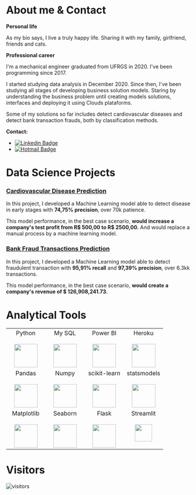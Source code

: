 # About me & Contact
**Personal life**

As my bio says, I live a truly happy life. Sharing it with my family, girlfriend, friends and cats.


**Professional career**

I'm a mechanical engineer graduated from UFRGS in 2020. I've been programming since 2017. 

I started studying data analysis in December 2020. Since then, I've been studying all stages of developing business solution models. Staring by understanding the business problem until creating models solutions, interfaces and deploying it using Clouds plataforms.

Some of my solutions so far includes detect cardiovascular diseases and detect bank transaction frauds, both by classification methods.


**Contact:**
* [![Linkedin Badge](https://img.shields.io/badge/-LinkedIn-blue?style=flat-square&logo=Linkedin&logoColor=white&link=https://www.linkedin.com/in/pedro-henrique-fratucci-906a94172/)](https://www.linkedin.com/in/pedro-henrique-fratucci-906a94172/)
* [![Hotmail Badge](https://img.shields.io/badge/-pedrofratucci8@hotmail.com-0078D4?style=flat-square&logo=microsoft-outlook&logoColor=white&link=mailto:pedrofratucci8@hotmail.com)](mailto:pedrofratucci8@hotmail.com)


# Data Science Projects

### [Cardiovascular Disease Prediction](https://github.com/pedrofratucci/Cardio_Catch_Diseases)

In this project, I developed a Machine Learning model able to detect disease in early stages with **74,75% precision**, over 70k patience.

This model performance, in the best case scenario, **would increase a company's test profit from R$ 500,00 to R$ 2500,00.** And would replace a manual process by a machine learning model.
 
 

### [Bank Fraud Transactions Prediction](https://github.com/pedrofratucci/Blocker_Fraud_Company)

In this project, I developed a Machine Learning model able to detect fraudulent transaction with **95,91% recall** and **97,39% precision**, over 6.3kk transactions.

This model performance, in the best case scenario, **would create a company's revenue of $ 126,908,241.73.**


# Analytical Tools

<table>
  <tbody>
    <tr valign="top">
      <td width="25%" align="center">
        <span>Python</span><br><br>
        <img height="64px" src="https://cdn.svgporn.com/logos/python.svg">
      </td>
      <td width="25%" align="center">
        <span>My SQL</span><br><br>
        <img height="64px" src="https://cdn.svgporn.com/logos/mysql.svg">
      </td>
      <td width="25%" align="center">
        <span>Power BI</span><br><br>
        <img height="64px" src="https://uploaddeimagens.com.br/images/002/851/738/full/powerbi_logo.png?1598489763">
      </td>
      <td width="25%" align="center">
        <span>Heroku</span><br><br>
        <img height="64px" src="https://blog.4linux.com.br/wp-content/uploads/2018/01/Heroku.png">
      </td>
    </tr>
    <tr valign="top">
      <td width="25%" align="center">
        <span>Pandas</span><br><br>
        <img height="64px" src="https://pandas.pydata.org/static/img/pandas.svg">
      </td>
      <td width="25%" align="center">
        <span>Numpy</span><br><br>
        <img height="64px" src="https://numpy.org/images/logos/numpy.svg">
      </td>
      <td width="25%" align="center">
        <span>scikit-learn</span><br><br>
        <img height="64px" src="https://scikit-learn.org/stable/_images/scikit-learn-logo-notext.png">
      </td>
      <td width="25%" align="center">
        <span>statsmodels</span><br><br>
        <img height="64px" src="https://www.statsmodels.org/stable/_images/statsmodels-logo-v2.svg">
      </td>
    <tr valign="top">
      <td width="25%" align="center">
        <span>Matplotlib</span><br><br>
        <img height="64px" src="https://matplotlib.org/_images/sphx_glr_logos2_001.png">
      </td>
      <td width="25%" align="center">
        <span>Seaborn</span><br><br>
        <img height="64px" src="https://seaborn.pydata.org/_static/logo-wide-lightbg.svg">
      </td>
      <td width="25%" align="center">
        <span>Flask</span><br><br>
        <img height="64px" src="https://flask.palletsprojects.com/en/1.1.x/_images/flask-logo.png">
      </td>
      <td width="25%" align="center">
        <span>Streamlit</span><br><br>
        <img height="47px" src="https://assets.website-files.com/5dc3b47ddc6c0c2a1af74ad0/5e18182ad27bcfbb9dff263a_RGB_Logo_Horizontal_Color_Light_Bg-p-1080.png">
      </td>
    </tr>    
  </tbody>
</table>

# Visitors

![visitors](https://visitor-badge.glitch.me/badge?page_id=pedrofratucci.pedrofratucci)
